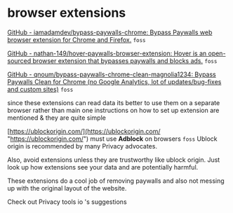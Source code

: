 # browser extensions

[GitHub - iamadamdev/bypass-paywalls-chrome: Bypass Paywalls web browser extension for Chrome and Firefox.](https://github.com/iamadamdev/bypass-paywalls-chrome#bypass-paywalls "https://github.com/iamadamdev/bypass-paywalls-chrome#bypass-paywalls") `foss` 

[GitHub - nathan-149/hover-paywalls-browser-extension: Hover is an open-sourced browser extension that bypasses paywalls and blocks ads.](https://github.com/nathan-149/hover-paywalls-browser-extension#readme "https://github.com/nathan-149/hover-paywalls-browser-extension#readme") `foss` 

[GitHub - qnoum/bypass-paywalls-chrome-clean-magnolia1234: Bypass Paywalls Clean for Chrome (no Google Analytics, lot of updates/bug-fixes and custom sites)](https://github.com/qnoum/bypass-paywalls-chrome-clean-magnolia1234#readme "https://github.com/qnoum/bypass-paywalls-chrome-clean-magnolia1234#readme") `foss` 

since these extensions can read data its better to use them on a separate browser rather than main one 
instructions on how to set up extension are mentioned & they are quite simple

[https://ublockorigin.com/](https://ublockorigin.com/ "https://ublockorigin.com/") must use **Adblock** on browsers `foss` Ublock origin is recommended by many Privacy advocates. 

Also, avoid extensions unless they are trustworthy like ublock origin. Just look up how extensions see your data and are potentially harmful.

These extensions do a cool job of removing paywalls and also not messing up with the original layout of the website.

Check out Privacy tools io 's  suggestions 
